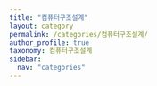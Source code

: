 ```yaml
---
title: "컴퓨터구조설계"
layout: category
permalink: /categories/컴퓨터구조설계/
author_profile: true
taxonomy: 컴퓨터구조설계
sidebar:
  nav: "categories"
---
```


